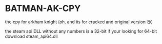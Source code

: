 # BATMAN-AK-CPY
the cpy for arkham knight (oh, and its for cracked and original version 😏)

the steam api DLL without any numbers is a 32-bit if your looking for 64-bit download steam_api64.dll
